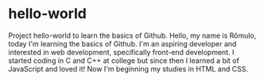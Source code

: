 # hello-world
Project hello-world to learn the basics of Github.
Hello, my name is Rômulo, today I'm learning the basics of Github. I'm an aspiring developer and interested in web development, specifically front-end development.
I started coding in C and C++ at college but since then I learned a bit of JavaScript and loved it! Now I'm beginning my studies in HTML and CSS.
